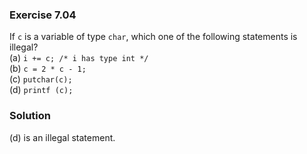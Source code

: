 ### Exercise 7.04
If `c` is a variable of type `char`, which one of the following statements is illegal?  
(a) `i += c; /* i has type int */`  
(b) `c = 2 * c - 1;`  
(c) `putchar(c);`  
(d) `printf (c);`  

### Solution
(d) is an illegal statement.
